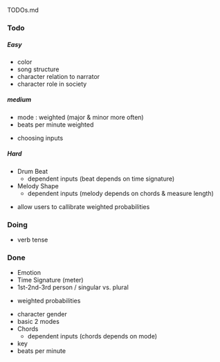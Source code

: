 TODOs.md

### Todo
##### Easy
* color
* song structure
* character relation to narrator
* character role in society

##### medium
* mode : weighted (major & minor more often)
* beats per minute weighted
- choosing inputs

##### Hard
* Drum Beat
  - dependent inputs (beat depends on time signature)
* Melody Shape
  - dependent inputs (melody depends on chords & measure length)
- allow users to callibrate weighted probabilities

### Doing
* verb tense

### Done
* Emotion
* Time Signature (meter)
* 1st-2nd-3rd person / singular vs. plural
- weighted probabilities
* character gender
* basic 2 modes
* Chords
  - dependent inputs (chords depends on mode)
* key
* beats per minute
